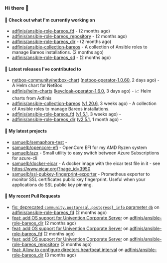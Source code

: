 ### Hi there 👋

#### 👷 Check out what I'm currently working on

- [adfinis/ansible-role-bareos_fd](https://github.com/adfinis/ansible-role-bareos_fd) -  (2 months ago)
- [adfinis/ansible-role-bareos_repository](https://github.com/adfinis/ansible-role-bareos_repository) -  (2 months ago)
- [adfinis/ansible-role-bareos_dir](https://github.com/adfinis/ansible-role-bareos_dir) -  (2 months ago)
- [adfinis/ansible-collection-bareos](https://github.com/adfinis/ansible-collection-bareos) - A collection of Ansible roles to manage Bareos installations. (2 months ago)
- [adfinis/ansible-role-bareos_sd](https://github.com/adfinis/ansible-role-bareos_sd) -  (2 months ago)

#### 🔭 Latest releases I've contributed to

- [netbox-community/netbox-chart](https://github.com/netbox-community/netbox-chart) ([netbox-operator-1.0.60](https://github.com/netbox-community/netbox-chart/releases/tag/netbox-operator-1.0.60), 2 days ago) - A Helm chart for NetBox
- [adfinis/helm-charts](https://github.com/adfinis/helm-charts) ([keycloak-operator-1.6.0](https://github.com/adfinis/helm-charts/releases/tag/keycloak-operator-1.6.0), 3 days ago) - 📈 Helm charts from Adfinis
- [adfinis/ansible-collection-bareos](https://github.com/adfinis/ansible-collection-bareos) ([v1.20.6](https://github.com/adfinis/ansible-collection-bareos/releases/tag/v1.20.6), 3 weeks ago) - A collection of Ansible roles to manage Bareos installations.
- [adfinis/ansible-role-bareos_fd](https://github.com/adfinis/ansible-role-bareos_fd) ([v1.5.1](https://github.com/adfinis/ansible-role-bareos_fd/releases/tag/v1.5.1), 3 weeks ago) - 
- [adfinis/ansible-role-bareos_dir](https://github.com/adfinis/ansible-role-bareos_dir) ([v2.5.1](https://github.com/adfinis/ansible-role-bareos_dir/releases/tag/v2.5.1), 1 month ago) - 

#### 🌱 My latest projects

- [samuelb/semaphore-test](https://github.com/samuelb/semaphore-test) - 
- [samuelb/opencore-efi](https://github.com/samuelb/opencore-efi) - OpenCore EFI for my AMD Ryzen system
- [samuelb/azx](https://github.com/samuelb/azx) - Small utility to easy switch between Azure Subscriptions for azure-cli
- [samuelb/docker-eicar](https://github.com/samuelb/docker-eicar) - A docker image with the eicar test file in it - see https://www.eicar.org/?page_id=3950
- [samuelb/ssl-pubkey-fingerprint-exporter](https://github.com/samuelb/ssl-pubkey-fingerprint-exporter) - Prometheus exporter to monitor SSL certificates public key fingerprint. Useful when your applications do SSL public key pinning. 

#### 🔨 My recent Pull Requests

- [fix: deprecated `community.postgresql.postgresql_info` parameter `db`](https://github.com/adfinis/ansible-role-bareos_fd/pull/35) on [adfinis/ansible-role-bareos_fd](https://github.com/adfinis/ansible-role-bareos_fd) (2 months ago)
- [feat: add OS support for Univention Corporate Server](https://github.com/adfinis/ansible-role-bareos_dir/pull/27) on [adfinis/ansible-role-bareos_dir](https://github.com/adfinis/ansible-role-bareos_dir) (2 months ago)
- [feat: add OS support for Univention Corporate Server](https://github.com/adfinis/ansible-role-bareos_fd/pull/34) on [adfinis/ansible-role-bareos_fd](https://github.com/adfinis/ansible-role-bareos_fd) (2 months ago)
- [feat: add OS support for Univention Corporate Server](https://github.com/adfinis/ansible-role-bareos_repository/pull/20) on [adfinis/ansible-role-bareos_repository](https://github.com/adfinis/ansible-role-bareos_repository) (2 months ago)
- [feat: Allow to configure directors heartbeat interval](https://github.com/adfinis/ansible-role-bareos_dir/pull/26) on [adfinis/ansible-role-bareos_dir](https://github.com/adfinis/ansible-role-bareos_dir) (3 months ago)
